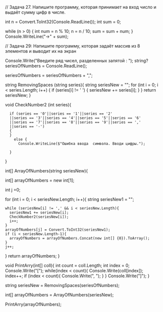 // Задача 27. Напишите программу, которая принимает на вход число и выдаёт сумму цифр в числе.

int n = Convert.ToInt32(Console.ReadLine());
int sum = 0;

while (n > 0)
{
    int num = n % 10;
    n = n / 10;
    sum = sum + num;
}
Console.WriteLine("->" + sum);

// Задача 29: Напишите программу, которая задаёт массив из 8 элементов и выводит их на экран

Console.Write("Введите ряд чисел, разделенных запятой : ");
string? seriesOfNumbers = Console.ReadLine();

seriesOfNumbers = seriesOfNumbers + ",";

string RemovingSpaces (string series){
  string seriesNew = "";
  for (int i = 0; i < series.Length; i++)
  {
    if (series[i] != ' ') 
    {
      seriesNew += series[i];
    }
  }
  return seriesNew;
}
 
void СheckNumber2 (int  series){

      if (series == '0'||series == '1'||series == '2'
      ||series == '3'||series == '4'||series == '5'||series == '6'
      ||series == '7'||series == '8'||series == '9'||series == ','
      ||series == '-')
      {
      }
        else {
          Console.WriteLine($"Ошибка ввода  символа. Вводи цифры.");

      }
}

int[] ArrayOfNumbers(string seriesNew){ 

  int[] arrayOfNumbers = new int[1];

  int j =0;

  for (int i = 0; i < seriesNew.Length; i++){
    string seriesNew1 = "";

    while (seriesNew[i] != ',' && i < seriesNew.Length){
      seriesNew1 += seriesNew[i];
      СheckNumber2(seriesNew[i]);
      i++;
    }
    arrayOfNumbers[j] = Convert.ToInt32(seriesNew1);
    if (i < seriesNew.Length-1){
      arrayOfNumbers = arrayOfNumbers.Concat(new int[] {0}).ToArray();
    }
    j++;
  }
  return arrayOfNumbers;
}

void PrintArry(int[] coll){
  int count = coll.Length;
  int index = 0;
  Console.Write("[");
  while(index < count){
    Console.Write(coll[index]);
    index++;
    if (index < count){
      Console.Write(", ");
    }
  }
  Console.Write("]");
} 


string seriesNew = RemovingSpaces(seriesOfNumbers);

int[] arrayOfNumbers =  ArrayOfNumbers(seriesNew);

PrintArry(arrayOfNumbers);